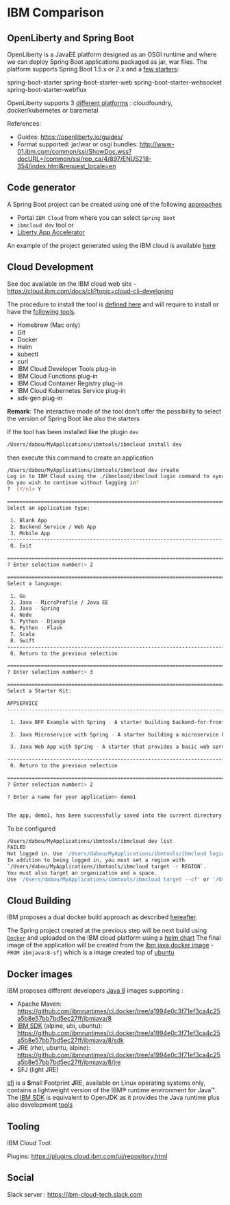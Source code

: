 # IBM Comparison

## OpenLiberty and Spring Boot
  
OpenLiberty is a JavaEE platform designed as an OSGI runtime and where we can deploy Spring Boot applications packaged as jar, war files.
The platform supports Spring Boot 1.5.x or 2.x  and a [few starters](https://www.ibm.com/support/knowledgecenter/en/SSD28V_9.0.0/com.ibm.websphere.wlp.core.doc/ae/rwlp_springboot.html):

spring-boot-starter
spring-boot-starter-web
spring-boot-starter-websocket
spring-boot-starter-webflux

OpenLiberty supports 3 [different platforms](https://www.ibm.com/cloud/blog/open-liberty-loves-spring) : cloudfoundry, docker/kubernetes or baremetal

References:

- Guides: https://openliberty.io/guides/
- Format supported: jar/war or osgi bundles: http://www-01.ibm.com/common/ssi/ShowDoc.wss?docURL=/common/ssi/rep_ca/4/897/ENUS218-354/index.html&request_locale=en

## Code generator

A Spring Boot project can be created using one of the following [approaches](https://developer.ibm.com/microservice-builder/2017/08/03/creating-new-java-microservice-microservice-builder/)
- Portal `IBM Cloud` from where you can select `Spring Boot`
- `ibmcloud dev` tool or
- [Liberty App Accelerator](http://liberty-app-accelerator.wasdev.developer.ibm.com/start/)

An example of the project generated using the IBM cloud is available [here](spring-project)

## Cloud Development

See doc available on the IBM cloud web site - https://cloud.ibm.com/docs/cli?topic=cloud-cli-developing

The procedure to install the tool is [defined here](https://cloud.ibm.com/docs/cli?topic=cloud-cli-ibmcloud-cli#ibmcloud-cli) and will require to install or have the [following tools](https://github.com/IBM-Cloud/ibm-cloud-developer-tools/blob/master/linux-installer/idt-installer).

- Homebrew (Mac only)
- Git
- Docker
- Helm
- kubectl
- curl
- IBM Cloud Developer Tools plug-in
- IBM Cloud Functions plug-in
- IBM Cloud Container Registry plug-in
- IBM Cloud Kubernetes Service plug-in
- sdk-gen plug-in 

**Remark**: The interactive mode of the tool don't offer the possibility to select the version of Spring Boot like also the starters

If the tool has been installed like the plugin `dev`

```bash
/Users/dabou/MyApplications/ibmtools/ibmcloud install dev
``` 

then execute this command to create an application

```bash
/Users/dabou/MyApplications/ibmtools/ibmcloud dev create
Log in to IBM Cloud using the ./ibmcloud/ibmcloud login command to synchronize your apps with the IBM Cloud dashboard, and to enable the use of IBM Cloud services in your app.
Do you wish to continue without logging in?
?  [Y/n]> Y

============================================================================================================================================================================================================================
Select an application type:

 1. Blank App
 2. Backend Service / Web App
 3. Mobile App
-----------------------------------------------------------------------
 0. Exit

============================================================================================================================================================================================================================
? Enter selection number:> 2

============================================================================================================================================================================================================================
Select a language:

 1. Go
 2. Java - MicroProfile / Java EE
 3. Java - Spring
 4. Node
 5. Python - Django
 6. Python - Flask
 7. Scala
 8. Swift
-----------------------------------------------------------------------
 0. Return to the previous selection

============================================================================================================================================================================================================================
? Enter selection number:> 3

============================================================================================================================================================================================================================
Select a Starter Kit:

APPSERVICE
----------------------------------------------------------------------------------------------------------------------------------------------------------------------------------------------------------------------------

 1. Java BFF Example with Spring - A starter building backend-for-frontend APIs in Java, using the Spring framework.

 2. Java Microservice with Spring - A starter building a microservice backend in Java, using the Spring framework.

 3. Java Web App with Spring - A starter that provides a basic web serving application in Java, using the Spring framework.

-----------------------------------------------------------------------
 0. Return to the previous selection

============================================================================================================================================================================================================================
? Enter selection number:> 2

? Enter a name for your application> demo1


The app, demo1, has been successfully saved into the current directory.
```

To be configured

```bash
/Users/dabou/MyApplications/ibmtools/ibmcloud dev list
FAILED
Not logged in. Use '/Users/dabou/MyApplications/ibmtools/ibmcloud login' to log in.
In addition to being logged in, you must set a region with
`/Users/dabou/MyApplications/ibmtools/ibmcloud target -r REGION`.
You must also target an organization and a space.
Use '/Users/dabou/MyApplications/ibmtools/ibmcloud target --cf' or '/Users/dabou/MyApplications/ibmtools/ibmcloud target -o ORG -s SPACE'
```

## Cloud Building

IBM proposes a dual docker build approach as described [hereafter](https://openliberty.io/blog/2018/07/02/creating-dual-layer-docker-images-for-spring-boot-apps.html).

The Spring project created at the previous step will be next build using [`Docker`](Dockerfile) and uploaded on the IBM cloud platform using a [helm chart](spring-project/chart)
The final image of the application will be created from the [ibm java docker image](https://hub.docker.com/_/ibmjava?tab=description) - `FROM ibmjava:8-sfj` which is a image created top
of [ubuntu](https://github.com/ibmruntimes/ci.docker/blob/a1994e0c3f71ef3ca4c25a5b8e57bb7bd5ec27ff/ibmjava/8/sfj/ubuntu/Dockerfile)

## Docker images

IBM proposes different developers [Java 8](https://github.com/ibmruntimes/ci.docker/tree/a1994e0c3f71ef3ca4c25a5b8e57bb7bd5ec27ff/ibmjava) images supporting :
- Apache Maven: https://github.com/ibmruntimes/ci.docker/tree/a1994e0c3f71ef3ca4c25a5b8e57bb7bd5ec27ff/ibmjava/8
- [IBM SDK](https://developer.ibm.com/javasdk/downloads/sdk8/) (alpine, ubi, ubuntu): https://github.com/ibmruntimes/ci.docker/tree/a1994e0c3f71ef3ca4c25a5b8e57bb7bd5ec27ff/ibmjava/8/sdk
- JRE (rhel, ubuntu, alpine): https://github.com/ibmruntimes/ci.docker/tree/a1994e0c3f71ef3ca4c25a5b8e57bb7bd5ec27ff/ibmjava/8/jre
- SFJ (light JRE)

[sfj](https://www.ibm.com/support/knowledgecenter/en/SSYKE2_8.0.0/com.ibm.java.80.doc/user/small_jre.html) is a **S**mall **F**ootprint **J**RE, available on Linux operating systems only, contains a lightweight version of the IBM® runtime environment for Java™.
The [IBM SDK](https://www.ibm.com/support/knowledgecenter/SSYKE2_8.0.0/com.ibm.java.80.doc/user/java_sdk.html) is equivalent to OpenJDK as it provides the Java runtime plus also development [tools](https://www.ibm.com/support/knowledgecenter/SSYKE2_8.0.0/com.ibm.java.80.doc/user/java_sdk.html)

## Tooling

IBM Cloud Tool: 

Plugins: https://plugins.cloud.ibm.com/ui/repository.html

## Social

Slack server : https://ibm-cloud-tech.slack.com